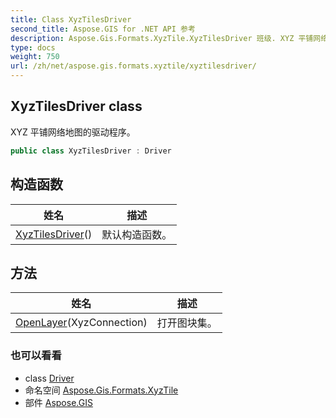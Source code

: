```yaml
---
title: Class XyzTilesDriver
second_title: Aspose.GIS for .NET API 参考
description: Aspose.Gis.Formats.XyzTile.XyzTilesDriver 班级. XYZ 平铺网络地图的驱动程序
type: docs
weight: 750
url: /zh/net/aspose.gis.formats.xyztile/xyztilesdriver/
---
```

## XyzTilesDriver class

XYZ 平铺网络地图的驱动程序。

```csharp
public class XyzTilesDriver : Driver
```

## 构造函数

| 姓名 | 描述 |
| --- | --- |
| [XyzTilesDriver](xyztilesdriver/)() | 默认构造函数。 |

## 方法

| 姓名 | 描述 |
| --- | --- |
| [OpenLayer](../../aspose.gis.formats.xyztile/xyztilesdriver/openlayer/)(XyzConnection) | 打开图块集。 |

### 也可以看看

* class [Driver](../../aspose.gis/driver/)
* 命名空间 [Aspose.Gis.Formats.XyzTile](../../aspose.gis.formats.xyztile/)
* 部件 [Aspose.GIS](../../)


